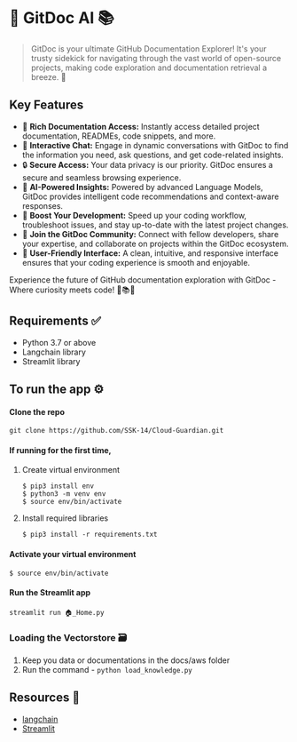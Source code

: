 # 🚀 GitDoc AI 📚

> GitDoc is your ultimate GitHub Documentation Explorer! It's your trusty sidekick for navigating through the vast world of open-source projects, making code exploration and documentation retrieval a breeze. 🚀

## Key Features
   - 📖 **Rich Documentation Access:** Instantly access detailed project documentation, READMEs, code snippets, and more.
   - 💬 **Interactive Chat:** Engage in dynamic conversations with GitDoc to find the information you need, ask questions, and get code-related insights.
   - 🔒 **Secure Access:** Your data privacy is our priority. GitDoc ensures a secure and seamless browsing experience.
   - 🧠 **AI-Powered Insights:** Powered by advanced Language Models, GitDoc provides intelligent code recommendations and context-aware responses.
   - 🚀 **Boost Your Development:** Speed up your coding workflow, troubleshoot issues, and stay up-to-date with the latest project changes.
   - 🌟 **Join the GitDoc Community:** Connect with fellow developers, share your expertise, and collaborate on projects within the GitDoc ecosystem.
   - 🌈 **User-Friendly Interface:** A clean, intuitive, and responsive interface ensures that your coding experience is smooth and enjoyable.

Experience the future of GitHub documentation exploration with GitDoc - Where curiosity meets code! 🚀📚💬

## Requirements ✅

- Python 3.7 or above
- Langchain library
- Streamlit library

## To run the app ⚙️

#### Clone the repo

```
git clone https://github.com/SSK-14/Cloud-Guardian.git
```

#### If running for the first time,

1. Create virtual environment

   ```
   $ pip3 install env
   $ python3 -m venv env
   $ source env/bin/activate
   ```

2. Install required libraries

   ```
   $ pip3 install -r requirements.txt
   ```

#### Activate your virtual environment

```
$ source env/bin/activate
```

#### Run the Streamlit app

```
streamlit run 🏠_Home.py
```

### Loading the Vectorstore 🗃️

1. Keep you data or documentations in the docs/aws folder
2. Run the command - `python load_knowledge.py`

## Resources 🔧

- [langchain](https://python.langchain.com/en/latest/index.html)
- [Streamlit](https://discuss.streamlit.io/)
